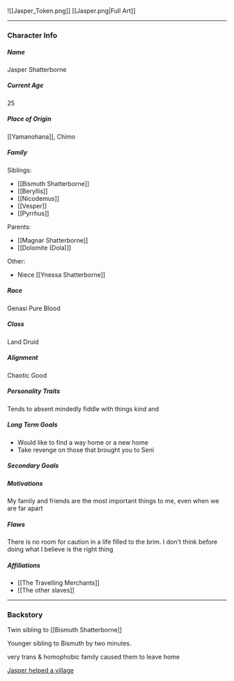 ![[Jasper_Token.png]]
[[Jasper.png|Full Art]]

---
### Character Info

##### Name 
Jasper Shatterborne
##### Current Age
25
##### Place of Origin
[[Yamanohana]], Chimo
##### Family

Siblings: 
- [[Bismuth Shatterborne]]
- [[Beryllis]]
- [[Nicodemus]]
- [[Vesper]]
- [[Pyrrhus]]

Parents:
- [[Magnar Shatterborne]]
- [[Dolomite (Dola)]]

Other: 
- Niece [[Ynessa Shatterborne]]
##### Race
Genasi Pure Blood
##### Class
Land Druid
##### Alignment
Chaotic Good
##### Personality Traits
Tends to absent mindedly fiddle with things
kind and 
##### Long Term Goals
- Would like to find a way home or a new home
- Take revenge on those that brought you to Seni
##### Secondary Goals

##### Motivations
My family and friends are the most important things to me, even when we are far apart
##### Flaws
There is no room for caution in a life filled to the brim. I don't think before doing what I believe is the right thing
##### Affiliations
- [[The Travelling Merchants]]
- [[The other slaves]]

---
### Backstory
Twin sibling to [[Bismuth Shatterborne]]

Younger sibling to Bismuth by two minutes.

very trans & homophobic family caused them to leave home

[Jasper helped a village](That%20Time%20Jasper%20Helped%20a%20Village.md)
